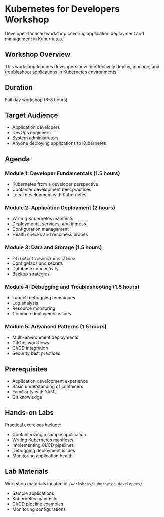 # Kubernetes for Developers Workshop

Developer-focused workshop covering application deployment and management in Kubernetes.

## Workshop Overview

This workshop teaches developers how to effectively deploy, manage, and troubleshoot applications in Kubernetes environments.

## Duration
Full day workshop (6-8 hours)

## Target Audience
- Application developers
- DevOps engineers
- System administrators
- Anyone deploying applications to Kubernetes

## Agenda

### Module 1: Developer Fundamentals (1.5 hours)
- Kubernetes from a developer perspective
- Container development best practices
- Local development with Kubernetes

### Module 2: Application Deployment (2 hours)
- Writing Kubernetes manifests
- Deployments, services, and ingress
- Configuration management
- Health checks and readiness probes

### Module 3: Data and Storage (1.5 hours)
- Persistent volumes and claims
- ConfigMaps and secrets
- Database connectivity
- Backup strategies

### Module 4: Debugging and Troubleshooting (1.5 hours)
- kubectl debugging techniques
- Log analysis
- Resource monitoring
- Common deployment issues

### Module 5: Advanced Patterns (1.5 hours)
- Multi-environment deployments
- GitOps workflows
- CI/CD integration
- Security best practices

## Prerequisites

- Application development experience
- Basic understanding of containers
- Familiarity with YAML
- Git knowledge

## Hands-on Labs

Practical exercises include:
- Containerizing a sample application
- Writing Kubernetes manifests
- Implementing CI/CD pipelines
- Debugging deployment issues
- Monitoring application health

## Lab Materials

Workshop materials located in `/workshops/kubernetes-developers/`:
- Sample applications
- Kubernetes manifests
- CI/CD pipeline examples
- Monitoring configurations